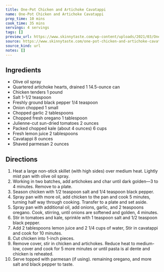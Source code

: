 ```yaml
---
title: One-Pot Chicken and Artichoke Cavatappi
name: One-Pot Chicken and Artichoke Cavatappi
prep_time: 10 mins
cook_time: 35 mins
servings: 4 servings
tags: []
preview_url: https://www.skinnytaste.com/wp-content/uploads/2021/03/One-Pot-Chicken-and-Artichoke-Cavatappi-8.jpg
source: https://www.skinnytaste.com/one-pot-chicken-and-artichoke-cavatappi/
source_kind: url
notes: []
---
```


## Ingredients
- Olive oil spray
- Quartered artichoke hearts, drained 1 14.5-ounce can
- Chicken tenders 1 pound
- Salt 1-1/2 teaspoon
- Freshly ground black pepper 1/4 teaspoon
- Onion chopped 1 small
- Chopped garlic 2 tablespoons
- Chopped fresh oregano 1 tablespoon
- Julienne-cut sun-dried tomatoes 2 ounces
- Packed chopped kale (about 4 ounces) 6 cups
- Fresh lemon juice 2 tablespoons
- Cavatappi 8 ounces
- Shaved parmesan 2 ounces


## Directions
1. Heat a large non-stick skillet (with high sides) over medium heat. Lightly mist pan with olive oil spray.
2. Working in two batches, add artichokes and char until dark golden—3 to 4 minutes. Remove to a plate.
3. Season chicken with 1/2 teaspoon salt and 1/4 teaspoon black pepper.
4. Spray pan with more oil, add chicken to the pan and cook 5 minutes, turning half way through cooking. Transfer to a plate and set aside.
5. Spray pan with additional oil, add onions, garlic, and 2 teaspoons oregano. Cook, stirring, until onions are softened and golden, 4 minutes.
6. Stir in tomatoes and kale, sprinkle with 1 teaspoon salt and 1/2 teaspoon black pepper.
7. Add 2 tablespoons lemon juice and 2 1/4 cups of water, Stir in cavatappi and cook for 10 minutes.
8. Cut chicken into 1-inch pieces.
9. Remove cover, stir in chicken and artichokes. Reduce heat to medium-low, cover and cook for 5 more minutes or until pasta is al dente and chicken is reheated.
10. Serve topped with parmesan (if using). remaining oregano, and more salt and black pepper to taste.

